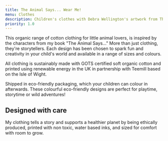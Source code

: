 ```yaml
---
title: The Animal Says... Wear Me!
menu: Clothes
description: Children's clothes with Debra Wellington's artwork from The Animal Says book.
priority: 1.0
---
```


This organic range of cotton clothing for little animal lovers, is inspired by the characters from my book "The Animal Says..." More than just clothing, they're storytellers. Each design has been chosen to spark fun and creativity in your child's world and available in a range of sizes and colours.

All clothing is sustainably made with GOTS certified soft organic cotton and printed using renewable energy in the UK in partnership with Teemill based on the Isle of Wight.

Shipped in eco-friendly packaging, which your children can colour in afterwards. These colourful eco-friendly designs are perfect for playtime, storytime or wild adventures!

## Designed with care

My clothing tells a story and supports a healthier planet by being ethically produced, printed with non toxic, water based inks, and sized for comfort with room to grow.
